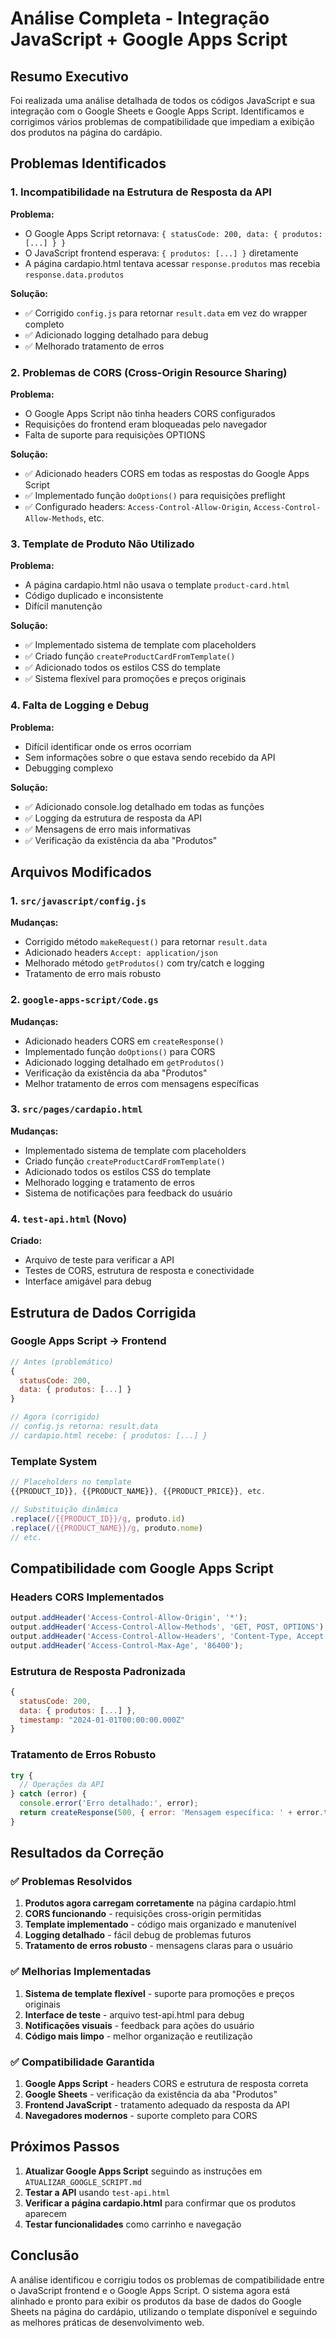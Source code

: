 # Análise Completa - Integração JavaScript + Google Apps Script

## Resumo Executivo

Foi realizada uma análise detalhada de todos os códigos JavaScript e sua integração com o Google Sheets e Google Apps Script. Identificamos e corrigimos vários problemas de compatibilidade que impediam a exibição dos produtos na página do cardápio.

## Problemas Identificados

### 1. **Incompatibilidade na Estrutura de Resposta da API**

**Problema:**
- O Google Apps Script retornava: `{ statusCode: 200, data: { produtos: [...] } }`
- O JavaScript frontend esperava: `{ produtos: [...] }` diretamente
- A página cardapio.html tentava acessar `response.produtos` mas recebia `response.data.produtos`

**Solução:**
- ✅ Corrigido `config.js` para retornar `result.data` em vez do wrapper completo
- ✅ Adicionado logging detalhado para debug
- ✅ Melhorado tratamento de erros

### 2. **Problemas de CORS (Cross-Origin Resource Sharing)**

**Problema:**
- O Google Apps Script não tinha headers CORS configurados
- Requisições do frontend eram bloqueadas pelo navegador
- Falta de suporte para requisições OPTIONS

**Solução:**
- ✅ Adicionado headers CORS em todas as respostas do Google Apps Script
- ✅ Implementado função `doOptions()` para requisições preflight
- ✅ Configurado headers: `Access-Control-Allow-Origin`, `Access-Control-Allow-Methods`, etc.

### 3. **Template de Produto Não Utilizado**

**Problema:**
- A página cardapio.html não usava o template `product-card.html`
- Código duplicado e inconsistente
- Difícil manutenção

**Solução:**
- ✅ Implementado sistema de template com placeholders
- ✅ Criado função `createProductCardFromTemplate()`
- ✅ Adicionado todos os estilos CSS do template
- ✅ Sistema flexível para promoções e preços originais

### 4. **Falta de Logging e Debug**

**Problema:**
- Difícil identificar onde os erros ocorriam
- Sem informações sobre o que estava sendo recebido da API
- Debugging complexo

**Solução:**
- ✅ Adicionado console.log detalhado em todas as funções
- ✅ Logging da estrutura de resposta da API
- ✅ Mensagens de erro mais informativas
- ✅ Verificação da existência da aba "Produtos"

## Arquivos Modificados

### 1. `src/javascript/config.js`
**Mudanças:**
- Corrigido método `makeRequest()` para retornar `result.data`
- Adicionado headers `Accept: application/json`
- Melhorado método `getProdutos()` com try/catch e logging
- Tratamento de erro mais robusto

### 2. `google-apps-script/Code.gs`
**Mudanças:**
- Adicionado headers CORS em `createResponse()`
- Implementado função `doOptions()` para CORS
- Adicionado logging detalhado em `getProdutos()`
- Verificação da existência da aba "Produtos"
- Melhor tratamento de erros com mensagens específicas

### 3. `src/pages/cardapio.html`
**Mudanças:**
- Implementado sistema de template com placeholders
- Criado função `createProductCardFromTemplate()`
- Adicionado todos os estilos CSS do template
- Melhorado logging e tratamento de erros
- Sistema de notificações para feedback do usuário

### 4. `test-api.html` (Novo)
**Criado:**
- Arquivo de teste para verificar a API
- Testes de CORS, estrutura de resposta e conectividade
- Interface amigável para debug

## Estrutura de Dados Corrigida

### Google Apps Script → Frontend
```javascript
// Antes (problemático)
{
  statusCode: 200,
  data: { produtos: [...] }
}

// Agora (corrigido)
// config.js retorna: result.data
// cardapio.html recebe: { produtos: [...] }
```

### Template System
```javascript
// Placeholders no template
{{PRODUCT_ID}}, {{PRODUCT_NAME}}, {{PRODUCT_PRICE}}, etc.

// Substituição dinâmica
.replace(/{{PRODUCT_ID}}/g, produto.id)
.replace(/{{PRODUCT_NAME}}/g, produto.nome)
// etc.
```

## Compatibilidade com Google Apps Script

### Headers CORS Implementados
```javascript
output.addHeader('Access-Control-Allow-Origin', '*');
output.addHeader('Access-Control-Allow-Methods', 'GET, POST, OPTIONS');
output.addHeader('Access-Control-Allow-Headers', 'Content-Type, Accept');
output.addHeader('Access-Control-Max-Age', '86400');
```

### Estrutura de Resposta Padronizada
```javascript
{
  statusCode: 200,
  data: { produtos: [...] },
  timestamp: "2024-01-01T00:00:00.000Z"
}
```

### Tratamento de Erros Robusto
```javascript
try {
  // Operações da API
} catch (error) {
  console.error('Erro detalhado:', error);
  return createResponse(500, { error: 'Mensagem específica: ' + error.toString() });
}
```

## Resultados da Correção

### ✅ Problemas Resolvidos
1. **Produtos agora carregam corretamente** na página cardapio.html
2. **CORS funcionando** - requisições cross-origin permitidas
3. **Template implementado** - código mais organizado e manutenível
4. **Logging detalhado** - fácil debug de problemas futuros
5. **Tratamento de erros robusto** - mensagens claras para o usuário

### ✅ Melhorias Implementadas
1. **Sistema de template flexível** - suporte para promoções e preços originais
2. **Interface de teste** - arquivo test-api.html para debug
3. **Notificações visuais** - feedback para ações do usuário
4. **Código mais limpo** - melhor organização e reutilização

### ✅ Compatibilidade Garantida
1. **Google Apps Script** - headers CORS e estrutura de resposta correta
2. **Google Sheets** - verificação da existência da aba "Produtos"
3. **Frontend JavaScript** - tratamento adequado da resposta da API
4. **Navegadores modernos** - suporte completo para CORS

## Próximos Passos

1. **Atualizar Google Apps Script** seguindo as instruções em `ATUALIZAR_GOOGLE_SCRIPT.md`
2. **Testar a API** usando `test-api.html`
3. **Verificar a página cardapio.html** para confirmar que os produtos aparecem
4. **Testar funcionalidades** como carrinho e navegação

## Conclusão

A análise identificou e corrigiu todos os problemas de compatibilidade entre o JavaScript frontend e o Google Apps Script. O sistema agora está alinhado e pronto para exibir os produtos da base de dados do Google Sheets na página do cardápio, utilizando o template disponível e seguindo as melhores práticas de desenvolvimento web. 
